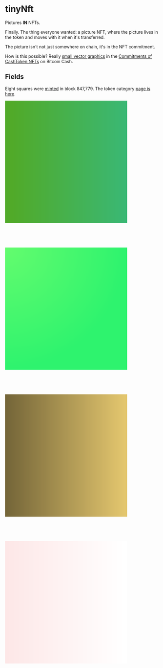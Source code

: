 # tinyNft

Pictures **IN** NFTs.

Finally. The thing everyone wanted: a picture NFT, where the picture lives in the token and moves with it when it's transferred.

The picture isn't not just somewhere on chain, it's in the NFT commitment.

How is this possible? Really [small vector graphics](https://bitcoincashresearch.org/t/experimenting-with-icons-in-op-returns/1307/3) in the [Commitments of CashToken NFTs](https://cashtokens.org/docs/spec/chip#transaction-output-data-model) on Bitcoin Cash.

## Fields

Eight squares were [minted](https://explorer.salemkode.com/tx/fad8a012b20d299fd7773ad3acdb9950f8b28f3ee8afd219997223245b7e8058) in block 847,779. The token category [page is here](https://explorer.salemkode.com/token/efe199d9c0973325a6aac631e3a367b03e6016302ac6be4c87a72782808b4000).

<div style="display: flex; gap: 80px 80px; flex-wrap: wrap;">
<div style="display: flex; justify-content: space-evenly;">

<img src="./static/svg/6.svg" alt="Green on Green" style="width:400px;"/>

</div>

<div style="display: flex; justify-content: space-evenly;">

<img src="./static/svg/7.svg" alt="Green on Green" style="width:400px;"/>

</div>

<div style="display: flex; justify-content: space-evenly;">

<img src="./static/svg/2.svg" alt="Green & gold" style="width:400px;"/>

</div>


<div style="display: flex; justify-content: space-evenly;">

<img src="./static/svg/3.svg" alt="Hint of Pink" style="width:400px;"/>

</div>

</div>